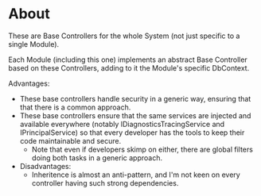 ﻿# About #

These are Base Controllers for the whole System (not just specific to a single Module).

Each Module (including this one) implements an abstract Base Controller based on these Controllers, 
adding to it the Module's specific DbContext.

Advantages:
* These base controllers handle security in a generic way, ensuring that that there is a common approach.
* These base controllers ensure that the same services are injected and available everywhere 
  (notably IDiagnosticsTracingService and IPrincipalService) so that every developer has the tools to 
  keep their code maintainable and secure.
  * Note that even if developers skimp on either, there are global filters doing both tasks in a generic
    approach.
* Disadvantages:
  * Inheritence is almost an anti-pattern, and I'm not keen on every controller having such strong dependencies.